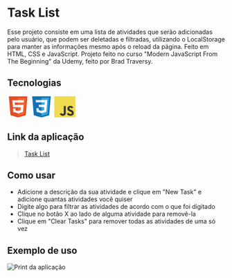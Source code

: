 # Task List

Esse projeto consiste em uma lista de atividades que serão adicionadas pelo usuário, que podem ser deletadas e filtradas, utilizando o LocalStorage para manter as informações mesmo após o reload da página. Feito em HTML, CSS e JavaScript. Projeto feito no curso "Modern JavaScript From The Beginning" da Udemy, feito por Brad Traversy. 

## Tecnologias

[<img src="https://raw.githubusercontent.com/devicons/devicon/master/icons/html5/html5-original.svg" width="50">](https://www.w3schools.com/html/)
[<img src="https://raw.githubusercontent.com/devicons/devicon/master/icons/css3/css3-original.svg" width="50">](https://www.w3schools.com/css/)
[<img src="https://raw.githubusercontent.com/devicons/devicon/master/icons/javascript/javascript-original.svg" width="50">](https://www.javascript.com/)

## Link da aplicação
> <a href="crisnzx.github.io/cursojs-tasklist/" target="_blank" >Task List</a>

## Como usar

- Adicione a descrição da sua atividade e clique em "New Task" e adicione quantas atividades você quiser
- Digite algo para filtrar as atividades de acordo com o que foi digitado
- Clique no botão X ao lado de alguma atividade para removê-la
- Clique em "Clear Tasks" para remover todas as atividades de uma só vez

## Exemplo de uso

<img src="https://i.imgur.com/BSTFxhP.png" alt="Print da aplicação" >
